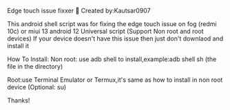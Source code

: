 Edge touch issue fixxer 📏
Created by:Kautsar0907

This android shell script was for fixing the edge touch issue on fog (redmi 10c) or miui 13 android 12
Universal script (Support Non root and root devices)
If your device doesn't have this issue then just don't downlaod and install it

How To Install:
Non root: use adb shell to install,example:adb shell sh (the file in the directory) 

Root:use Terminal Emulator or Termux,it's same as how to install in non root device (Optional: su)

Thanks!
